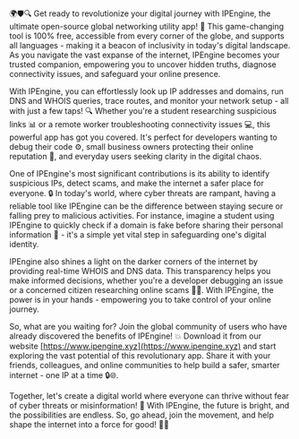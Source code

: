 🌍🛡️🔍 Get ready to revolutionize your digital journey with IPEngine, the ultimate open-source global networking utility app! 🚀 This game-changing tool is 100% free, accessible from every corner of the globe, and supports all languages - making it a beacon of inclusivity in today's digital landscape. As you navigate the vast expanse of the internet, IPEngine becomes your trusted companion, empowering you to uncover hidden truths, diagnose connectivity issues, and safeguard your online presence.

With IPEngine, you can effortlessly look up IP addresses and domains, run DNS and WHOIS queries, trace routes, and monitor your network setup - all with just a few taps! 🔍 Whether you're a student researching suspicious links 📊 or a remote worker troubleshooting connectivity issues 💻, this powerful app has got you covered. It's perfect for developers wanting to debug their code ⚙️, small business owners protecting their online reputation 🏢, and everyday users seeking clarity in the digital chaos.

One of IPEngine's most significant contributions is its ability to identify suspicious IPs, detect scams, and make the internet a safer place for everyone. 🔒 In today's world, where cyber threats are rampant, having a reliable tool like IPEngine can be the difference between staying secure or falling prey to malicious activities. For instance, imagine a student using IPEngine to quickly check if a domain is fake before sharing their personal information 📧 - it's a simple yet vital step in safeguarding one's digital identity.

IPEngine also shines a light on the darker corners of the internet by providing real-time WHOIS and DNS data. This transparency helps you make informed decisions, whether you're a developer debugging an issue or a concerned citizen researching online scams 🕵️‍♀️. With IPEngine, the power is in your hands - empowering you to take control of your online journey.

So, what are you waiting for? Join the global community of users who have already discovered the benefits of IPEngine! 💥 Download it from our website [https://www.ipengine.xyz](https://www.ipengine.xyz) and start exploring the vast potential of this revolutionary app. Share it with your friends, colleagues, and online communities to help build a safer, smarter internet - one IP at a time 🔒🌐.

Together, let's create a digital world where everyone can thrive without fear of cyber threats or misinformation! 🌈 With IPEngine, the future is bright, and the possibilities are endless. So, go ahead, join the movement, and help shape the internet into a force for good! 💪🔥